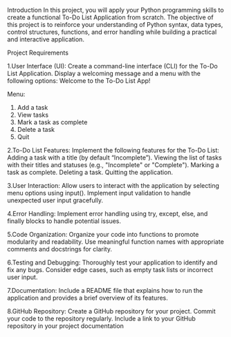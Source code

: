 Introduction
In this project, you will apply your Python programming skills to create a functional To-Do List Application from scratch. 
The objective of this project is to reinforce your understanding of Python syntax, data types, control structures, functions, 
and error handling while building a practical and interactive application.

Project Requirements

1.User Interface (UI):
Create a command-line interface (CLI) for the To-Do List Application.
Display a welcoming message and a menu with the following options:
Welcome to the To-Do List App!

Menu:
1. Add a task
2. View tasks
3. Mark a task as complete
4. Delete a task
5. Quit
   
2.To-Do List Features:
  Implement the following features for the To-Do List:
  Adding a task with a title (by default “Incomplete”).
  Viewing the list of tasks with their titles and statuses (e.g., "Incomplete" or "Complete").
  Marking a task as complete.
  Deleting a task.
  Quitting the application.

3.User Interaction:
  Allow users to interact with the application by selecting menu options using input().
  Implement input validation to handle unexpected user input gracefully.

4.Error Handling:
  Implement error handling using try, except, else, and finally blocks to handle potential issues.

5.Code Organization:
  Organize your code into functions to promote modularity and readability.
  Use meaningful function names with appropriate comments and docstrings for clarity.

6.Testing and Debugging:
  Thoroughly test your application to identify and fix any bugs.
  Consider edge cases, such as empty task lists or incorrect user input.

7.Documentation:
  Include a README file that explains how to run the application and provides a brief overview of its features.

8.GitHub Repository:
  Create a GitHub repository for your project.
  Commit your code to the repository regularly.
  Include a link to your GitHub repository in your project documentation
